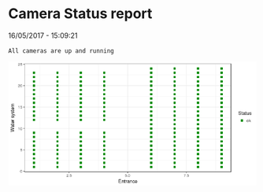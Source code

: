 Camera Status report
================
16/05/2017 - 15:09:21

    All cameras are up and running

![](camreport_files/figure-markdown_github/unnamed-chunk-2-1.png)
